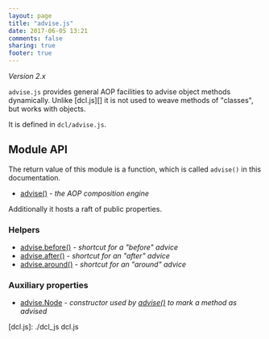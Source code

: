 ```yaml
---
layout: page
title: "advise.js"
date: 2017-06-05 13:21
comments: false
sharing: true
footer: true
---
```


*Version 2.x*

`advise.js` provides general AOP facilities to advise object methods dynamically. Unlike [dcl.js][] it is not used
to weave methods of "classes", but works with objects.

It is defined in `dcl/advise.js`.

## Module API

The return value of this module is a function, which is called `advise()` in this documentation.

* [advise()](./advise_js/advise) - *the AOP composition engine*

Additionally it hosts a raft of public properties.

### Helpers

* [advise.before()](./advise_js/before) - *shortcut for a "before" advice*
* [advise.after()](./advise_js/after) - *shortcut for an "after" advice*
* [advise.around()](./advise_js/around) - *shortcut for an "around" advice*

### Auxiliary properties

* [advise.Node](./advise_js/node) - *constructor used by [advise()](./advise_js/advise) to mark a method as advised*

[dcl.js]:  ./dcl_js  dcl.js
